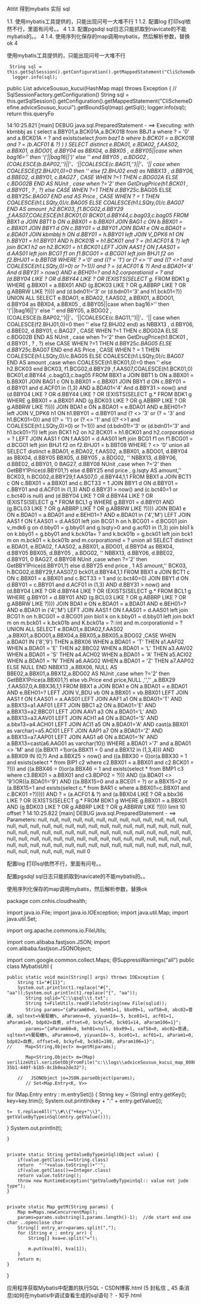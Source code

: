 

Atitit 得到mybatis 实际 sql

1.1. 使用mybatis工具提供的，只能出现问号一大堆不行	1
1.2. 配置log 打印sql依然不行，里面有问号。。	4
1.3. 配置pgsdql sql日志只能抓取到navicate的不能mybatis的。。	4
1.4. 使用序列化保存的map调用mybatis，然后解析参数，替换ok	4

使用mybatis工具提供的，只能出现问号一大堆不行

     String sql = this.getSqlSession().getConfiguration().getMappedStatement("CliSchemeDefine.adviceSousuo_kucui").getBoundSql(map).getSql();
      logger.info(sql);	


  public List adviceSousuo_kucui(HashMap map) throws Exception
    {
    //	SqlSessionFactory.getConfiguration()
      String sql = this.getSqlSession().getConfiguration().getMappedStatement("CliSchemeDefine.adviceSousuo_kucui").getBoundSql(map).getSql();
      logger.info(sql);	
      return this.queryFo



14:10:25.821 [main] DEBUG java.sql.PreparedStatement - ==>  Executing: with kbmbbj as ( select a.BBY01,a.BCK01A,a.BCK01B from BBJ1 a where ? = '0' and a.BCK01A = ? and exists(select *from baz1 b where b.BCK01 = a.BCK01B and ? = (b.ACF01 & ?) ) ) SELECT distinct e.BDA01, e.BDA02, f.AAS02, a.BBX01, a.BDO01, d.BBY04 as BBX04, a.BBX05 , d.BBY05||case when bag16='' then '('||bag16||')' else '' end BBY05 , a.BDG02 , (COALESCE(b.BAP02,'')||'、'||COALESCE(c.BAG11,'')||'、'|| case when COALESCE(f2.BHJ01,0)=0 then '' else f2.BHJ02 end) as NBBX13 , d.BBY06, d.BBE02, d.BBY01, c.BAG27 , CASE WHEN ?=1 THEN c.BDG02A ELSE c.BDG02B END AS NUnit , case when ?='2' then GetDrugPrice(h1.BCK01 , d.BBY01 , ? , ?) else CASE WHEN ?=1 THEN d.BBY25*c.BAG05 ELSE d.BBY25*c.BAG07 END end AS Price , CASE WHEN ? = 1 THEN COALESCE(h1.LSQty,0)/c.BAG05 ELSE COALESCE(h1.LSQty,0)/c.BAG07 END AS amount ,h2.BCK03, f1.BCG02,d.BBY29 ,f.AAS07,COALESCE(h1.BCK01,0) BCK01,d.BBY44,c.bag03,c.bag05 FROM BBX1 a JOIN BBT1 b ON a.BBX01 = b.BBX01 JOIN BAG1 c ON b.BBX01 = c.BBX01 JOIN BBY1 d ON c.BBY01 = d.BBY01 JOIN BDA1 e ON a.BDA01 = e.BDA01 JOIN kbmbbj h ON d.BBY01 = h.BBY01 left JOIN V_DPK6 h1 ON h.BBY01 = h1.BBY01 AND h.BCK01B = h1.BCK01 and ? = (h1.ACF01 & ?) left join BCK1 h2 on h2.BCK01 = h1.BCK01 LEFT JOIN AAS1 f ON f.AAS01 = d.AAS01 left join BCG1 f1 on f1.BCG01 = d.BCG01 left join BHJ1 f2 on f2.BHJ01 = b.BBT08 WHERE ? ='0' and ((? = '1') or (? <> '1' and ((? <>1 and COALESCE(h1.LSQty,0)>0) or ?=1))) and ? = (d.ACF01 & ?) And a.BDA01<'4' And d.BBY31 > now() AND e.BEH01=? and h2.corporationid = ? and (d.BBY04 LIKE ? OR d.BBY44 LIKE ? OR (EXISTS(SELECT g.* FROM BDK1 g WHERE g.BBX01 = a.BBX01 AND (g.BDK03 LIKE ? OR g.ABBRP LIKE ? OR g.ABBRW LIKE ?)))) and (d.bdn01!='3' or (d.bdn01='3' and h1.bck01=?)) UNION ALL SELECT e.BDA01, e.BDA02, f.AAS02, a.BBX01, a.BDO01, d.BBY04 as BBX04, a.BBX05 , d.BBY05||case when bag16>'' then '('||bag16||')' else '' end BBY05, a.BDG02 , (COALESCE(b.BAP02,'')||'、'||COALESCE(c.BAG11,'')||'、'|| case when COALESCE(f2.BHJ01,0)=0 then '' else f2.BHJ02 end) as NBBX13 , d.BBY06, d.BBE02, d.BBY01, c.BAG27 , CASE WHEN ?=1 THEN c.BDG02A ELSE c.BDG02B END AS NUnit , case when ?='2' then GetDrugPrice(h1.BCK01 , d.BBY01 , ? , ?) else CASE WHEN ?=1 THEN d.BBY25*c.BAG05 ELSE d.BBY25*c.BAG07 END end AS Price , CASE WHEN ? = 1 THEN COALESCE(h1.LSQty,0)/c.BAG05 ELSE COALESCE(h1.LSQty,0)/c.BAG07 END AS amount ,case when COALESCE(h1.BCK01,0)=0 then '' else h2.BCK03 end BCK03, f1.BCG02,d.BBY29 ,f.AAS07,COALESCE(h1.BCK01,0) BCK01,d.BBY44 ,c.bag03,c.bag05 FROM BBX1 a JOIN BBT1 b ON a.BBX01 = b.BBX01 JOIN BAG1 c ON b.BBX01 = c.BBX01 JOIN BBY1 d ON c.BBY01 = d.BBY01 and d.ACF01 in (1,3) AND a.BDA01<'4' And d.BBY31 > now() and (d.BBY04 LIKE ? OR d.BBY44 LIKE ? OR (EXISTS(SELECT g.* FROM BDK1 g WHERE g.BBX01 = a.BBX01 AND (g.BDK03 LIKE ? OR g.ABBRP LIKE ? OR g.ABBRW LIKE ?)))) JOIN BDA1 e ON a.BDA01 = e.BDA01 AND e.BEH01=? left JOIN V_DPK6 h1 ON h1.BBY01 = d.BBY01 and (? <> '3' or (? = '3' and h1.BCK01=0)) and ((? = '1') or (? <> '1' and ((? <>1 and COALESCE(h1.LSQty,0)>0) or ?=1))) and (d.bdn01!='3' or (d.bdn01='3' and h1.bck01=?)) left join BCK1 h2 on h2.BCK01 = h1.BCK01 and h2.corporationid = ? LEFT JOIN AAS1 f ON f.AAS01 = d.AAS01 left join BCG1 f1 on f1.BCG01 = d.BCG01 left join BHJ1 f2 on f2.BHJ01 = b.BBT08 WHERE ? <> '0' union all SELECT distinct e.BDA01, e.BDA02, f.AAS02, a.BBX01, a.BDO01, d.BBY04 as BBX04, d.BBY05 BBX05, d.BBY05 , a.BDG02, '' NBBX13, d.BBY06, d.BBE02, d.BBY01, 0 BAG27, d.BBY08 NUnit ,case when ?='2' then GetBBY1Price(d.BBY01,?) else d.BBY25 end price , g.lsqty AS amount,'' BCK03, h.BCG02,d.BBY29,f.AAS07,0 ,d.BBY44,1,1 FROM BBX1 a JOIN BCT1 c ON c.BBX01 = a.BBX01 and c.BCT33 = 1 JOIN BBY1 d ON d.BBY01 = c.BBY01 and d.ACF01 in (1,3) AND d.BBY31 > now() and (c.bct40=1 or c.bct40 is null) and (d.BBY04 LIKE ? OR d.BBY44 LIKE ? OR (EXISTS(SELECT g.* FROM BCL1 g WHERE g.BBY01 = d.BBY01 AND (g.BCL03 LIKE ? OR g.ABBRP LIKE ? OR g.ABBRW LIKE ?)))) JOIN BDA1 e ON e.BDA01 = a.BDA01 and e.BEH01=? AND e.BDA01 in ('4','M') LEFT JOIN AAS1 f ON f.AAS01 = d.AAS01 left join BCG1 h on h.BCG01 = d.BCG01 join v_mdk6 g on d.bby01 = g.bby01 and g.lsqty>0 and g.acf01 in (1,3) join blo1 k on k.bby01 = g.bby01 and k.bck01a= ? and k.bck01b = g.bck01 left join bck1 m on m.bck01 = k.bck01b and m.corporationid = ? union all SELECT distinct e.BDA01, e.BDA02, f.AAS02, a.BBX01, a.BDO01, d.BBY04 as BBX04, d.BBY05 BBX05, d.BBY05 , a.BDG02, '' NBBX13, d.BBY06, d.BBE02, d.BBY01, 0 BAG27, d.BBY08 NUnit ,case when ?='2' then GetBBY1Price(d.BBY01,?) else d.BBY25 end price , 1 AS amount,'' BCK03, h.BCG02,d.BBY29,f.AAS07,0 bck01,d.BBY44,1,1 FROM BBX1 a JOIN BCT1 c ON c.BBX01 = a.BBX01 and c.BCT33 = 1 and (c.bct40=0) JOIN BBY1 d ON d.BBY01 = c.BBY01 and d.ACF01 in (1,3) AND d.BBY31 > now() and (d.BBY04 LIKE ? OR d.BBY44 LIKE ? OR (EXISTS(SELECT g.* FROM BCL1 g WHERE g.BBY01 = d.BBY01 AND (g.BCL03 LIKE ? OR g.ABBRP LIKE ? OR g.ABBRW LIKE ?)))) JOIN BDA1 e ON e.BDA01 = a.BDA01 AND e.BEH01=? AND e.BDA01 in ('4','M') LEFT JOIN AAS1 f ON f.AAS01 = d.AAS01 left join BCG1 h on h.BCG01 = d.BCG01 join blo1 k on k.bby01 = d.bby01 left join bck1 m on m.bck01 = k.bck01b and K.bck01a = ?::int and m.corporationid = ? UNION ALL SELECT e.BDA01,e.BDA02,f.AAS02 ,a.BBX01,a.BDO01,a.BBX04,a.BBX05,a.BBX05,a.BDG02 ,CASE WHEN a.BDA01 IN ('8','9') THEN a.BBX06 WHEN a.BDA01 = 'T' THEN a1.AAF02 WHEN a.BDA01 = 'E' THEN a2.BBC02 WHEN a.BDA01 = 'L' THEN a3.AAV02 WHEN a.BDA01 = 'S' THEN a4.ACH02 WHEN a.BDA01 = 'A' THEN a5.ACI02 WHEN a.BDA01 = 'N' THEN a6.AAG02 WHEN a.BDA01 = 'Z' THEN a7.AAP02 ELSE NULL END NBBX13 ,a.BBX06, NULL AS BBE02,a.BBX01,a.BBX12,a.BDG02 AS NUnit ,case when ?='2' then GetBBX1Price(a.BBX01,?) else vb.Price end price,NULL ,'','' ,a.BBX29 ,f.AAS07,0,A.BBX36,1,1 FROM BBX1 a JOIN BDA1 e ON a.BDA01 = e.BDA01 AND e.BEH01=? LEFT JOIN V_BDU vb ON a.BBX01 = vb.BBX01 LEFT JOIN AAS1 f ON f.AAS01 = a.AAS01 LEFT JOIN AAF1 a1 ON a.BDA01='T' AND a.BBX13=a1.AAF01 LEFT JOIN BBC1 a2 ON a.BDA01='E' AND a.BBX13=a2.BBC01 LEFT JOIN AAV1 a3 ON a.BDA01='L' AND a.BBX13=a3.AAV01 LEFT JOIN ACH1 a4 ON a.BDA01='S' AND a.bbx13=a4.ACH01 LEFT JOIN ACI1 a5 ON a.BDA01='A' AND cast(a.BBX01 as varchar)=a5.ACI01 LEFT JOIN AAP1 a7 ON a.BDA01='Z' AND a.BBX13=a7.AAP01 LEFT JOIN AAG1 a6 ON a.BDA01='N' AND a.BBX13=cast(a6.AAG01 as varchar(10)) WHERE a.BDA01 >'7' and a.BDA01 <> 'M' and ((a.BBX11 =1)or(a.BBX11 = 0 and a.BBX12 in (1,3,4))) AND a.BBX09 IN (0,?) And a.BBX25 > now() and ((a.BBX30 = 0)or(a.BBX30 = 1 and exists(select * from BIP1 c2 where c2.BBX01 = a.BBX01 and c2.BCK01 = ?))) and ((a.BBX46 = 0)or(a.BBX46 = 1 and exists(select * from BMP1 c3 where c3.BBX01 = a.BBX01 and c3.BDP02 = ?))) AND ((a.BDA01 <> '9')OR((a.BDA01='9') AND ((a.BBX15=0 and a.BCE01 = ?) or a.BBX15=2 or (a.BBX15=1 and exists(select c.* from BAR1 c where a.BBX01=c.BBX01 and c.BCK01 =?))))) AND ? = (a.ACF01 & ?) and (a.BBX04 LIKE ? OR a.bbx36 LIKE ? OR (EXISTS(SELECT g.* FROM BDK1 g WHERE g.BBX01 = a.BBX01 AND (g.BDK03 LIKE ? OR g.ABBRP LIKE ? OR g.ABBRW LIKE ?)))) limit 10 offset ? 
14:10:25.822 [main] DEBUG java.sql.PreparedStatement - ==> Parameters: null, null, null, null, null, null, null, null, null, null, null, null, null, null, null, null, null, null, null, null, null, null, null, null, null, null, null, null, null, null, null, null, null, null, null, null, null, null, null, null, null, null, null, null, null, null, null, null, null, null, null, null, null, null, null, null, null, null, null, null, null, null, null, null, null, null, null, null, null, null, null, null, null, null, null, null, null, null, null, null, null, null, null, null
0

配置log 打印sql依然不行，里面有问号。。

配置pgsdql sql日志只能抓取到navicate的不能mybatis的。。

使用序列化保存的map调用mybatis，然后解析参数，替换ok

package com.cnhis.cloudhealth;

import java.io.File;
import java.io.IOException;
import java.util.Map;
import java.util.Set;

import org.apache.commons.io.FileUtils;

import com.alibaba.fastjson.JSON;
import com.alibaba.fastjson.JSONObject;
 
import com.google.common.collect.Maps;
@SuppressWarnings("all")
public class MybatisUtil {

	public static void main(String[] args) throws IOException {
		String t1="#{11}";
		System.out.println(t1.replace("#{", "aa"));System.out.println(t1.replace("{", "aa"));
		   String sqlid="C:\\qsql\\t.txt";
		   String t=FileUtils.readFileToString(new File(sqlid));
		   String params="{aParam60=0, beh01=1, bbx09=1, vaf58=0, abc02=普通, sqltext=%葡萄糖%, aParamno=0, yiyuanId=-5, bce01=1, acf01=1, aParam1=0, bdp02=自费, offset=0, bckyf=0, bck01=14, aParam106=1}";
		   params="{aParam60=0, beh01=null, bbx09=1, vaf58=0, abc02=普通, sqltext=%葡萄糖%, aParamno=0, yiyuanId=-5, bce01=1, acf01=1, aParam1=0, bdp02=自费, offset=0, bckyf=0, bck01=108, aParam106=1}";
	//	   Map<String,Object> m=getM(params);
		   
		   Map<String,Object> m=(Map) serilizeUtil.serizGetObjFromFile("c:\\logs\\adviceSousuo_kucui_map_8080f6ab-35b1-440f-b1b5-8c1b0ea2de32");
		   
		//   JSONObject jo=JSON.parseObject(params);
		   // Set<Map.Entry<K, V>>
   for (Map.Entry  entry : m.entrySet()) {
	   String key = (String) entry.getKey();
	   key=key.trim();
	System.out.println(key + ":" + entry.getValue());
       
    
	t=  t.replaceAll("\\#\\{"+key+"\\}", getValueByTypeinSql(entry.getValue()));
   }
   System.out.println(t);
   
	}


	private static String getValueByTypeinSql(Object value) {
		if(value.getClass()==String.class)
		return  "'"+value.toString()+"'";
		if(value.getClass()==Integer.class)
		return value.toString();
		throw new RuntimeException("getValueByTypeinSql:: value not jude type");
	}


	private static Map getM(String params) {
		Map m=Maps.newConcurrentMap();
		params=params.substring(1,params.length()-1);  //de start end one char ..openclose char
		String[] entry_arr=params.split(",");
		for (String e : entry_arr) {
			String[] kva=e.split("=");
			
			m.put(kva[0], kva[1]);
		}
		return m;
	}

}


应用程序获取Mybatis中配置的执行SQL - CSDN博客.html
(5 封私信 _ 45 条消息)如何在mybatis中调试查看生成的sql语句？ - 知乎.html
